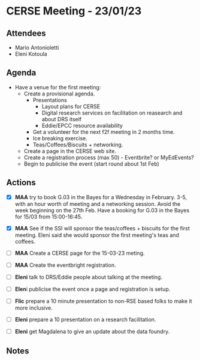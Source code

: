 # CERSE Meeting - 23/01/23

## Attendees

* Mario Antonioletti
* Eleni Kotoula

## Agenda

* Have a venue for the first meeting:
  * Create a provisional agenda.
    * Presentations
      * Layout plans for CERSE
      * Digital research services on facilitation on reasearch and about DRS itself
      * Eddie/EPCC resource availability
    * Get a volunteer for the next f2f meeting in 2 months time.
    * Ice breaking exercise.
    * Teas/Coffees/Biscuits + networking.
  * Create a page in the CERSE web site.
  * Create a registration process (max 50) - Eventbrite? or MyEdEvents?
  * Begin to publicise the event (start round about 1st Feb)

## Actions

- [x] **MAA** try to book G.03 in the Bayes for a Wednesday in February. 3-5, with an hour worth of meeting and a networking session. Avoid the week beginning on the 27th Feb.
  Have a booking for G.03 in the Bayes for 15/03 from 15:00-16:45.
- [x] **MAA** See if the SSI will sponsor the teas/coffees + biscuits for the first meeting.
  Eleni said she would sponsor the first meeting's teas and coffees.
- [ ] **MAA** Create a CERSE page for the 15-03-23 meting.
- [ ] **MAA** Create the eventbright registration.
- [ ] **Eleni** talk to DRS/Eddie people about talking at the meeting.
- [ ] **Elen**i publicise the event once a page and registration is setup.
- [ ] **Flic** prepare a 10 minute presentation to non-RSE based folks to make it more inclusive.
- [ ] **Eleni** prepare a 10 presentation on a research facilitation.
- [ ] **Eleni** get Magdalena to give an update about the data foundry.



## Notes

